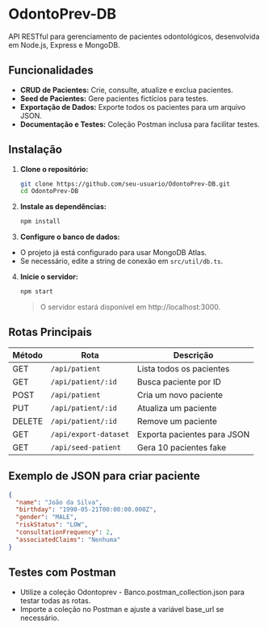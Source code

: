 # OdontoPrev-DB

API RESTful para gerenciamento de pacientes odontológicos, desenvolvida em Node.js, Express e MongoDB.

## Funcionalidades

- **CRUD de Pacientes:** Crie, consulte, atualize e exclua pacientes.
- **Seed de Pacientes:** Gere pacientes fictícios para testes.
- **Exportação de Dados:** Exporte todos os pacientes para um arquivo JSON.
- **Documentação e Testes:** Coleção Postman inclusa para facilitar testes.

## Instalação

1. **Clone o repositório:**
   ```sh
   git clone https://github.com/seu-usuario/OdontoPrev-DB.git
   cd OdontoPrev-DB
   ```

2. **Instale as dependências:**
    ```sh
    npm install
    ```

3. **Configure o banco de dados:**

- O projeto já está configurado para usar MongoDB Atlas.
- Se necessário, edite a string de conexão em `src/util/db.ts`.

4. **Inicie o servidor:**
    ```sh
    npm start
    ```
    > O servidor estará disponível em http://localhost:3000.

## Rotas Principais

| Método | Rota                  | Descrição                     |
|--------|-----------------------|-------------------------------|
| GET    | `/api/patient`        | Lista todos os pacientes      |
| GET    | `/api/patient/:id`    | Busca paciente por ID         |
| POST   | `/api/patient`        | Cria um novo paciente         |
| PUT    | `/api/patient/:id`    | Atualiza um paciente          |
| DELETE | `/api/patient/:id`    | Remove um paciente            |
| GET    | `/api/export-dataset` | Exporta pacientes para JSON   |
| GET    | `/api/seed-patient`   | Gera 10 pacientes fake        |

## Exemplo de JSON para criar paciente

```json
{
  "name": "João da Silva",
  "birthday": "1990-05-21T00:00:00.000Z",
  "gender": "MALE",
  "riskStatus": "LOW",
  "consultationFrequency": 2,
  "associatedClaims": "Nenhuma"
}
```

## Testes com Postman
- Utilize a coleção Odontoprev - Banco.postman_collection.json para testar todas as rotas.
- Importe a coleção no Postman e ajuste a variável base_url se necessário.
